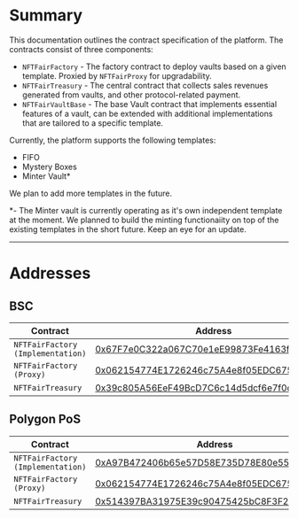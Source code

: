 # Summary

This documentation outlines the contract specification of the platform. The contracts consist of three components:

- `NFTFairFactory` - The factory contract to deploy vaults based on a given template. Proxied by `NFTFairProxy` for upgradability.
- `NFTFairTreasury` - The central contract that collects sales revenues generated from vaults, and other protocol-related payment.
- `NFTFairVaultBase` - The base Vault contract that implements essential features of a vault, can be extended with additional implementations that are tailored to a specific template.

Currently, the platform supports the following templates:

- FIFO
- Mystery Boxes
- Minter Vault*

We plan to add more templates in the future.

*- The Minter vault is currently operating as it's own independent template at the moment. We planned to build the minting functionaiity on top of the existing templates in the short future. Keep an eye for an update.

---

# Addresses

## BSC

| Contract | Address |
| --- | --- |
| `NFTFairFactory (Implementation)` | [0x67F7e0C322a067C70e1eE99873Fe4163f4A02edD](https://bscscan.com/address/0x67f7e0c322a067c70e1ee99873fe4163f4a02edd) |
| `NFTFairFactory (Proxy)` | [0x062154774E1726246c75A4e8f05EDC675d8B39a1](https://bscscan.com/address/0x062154774E1726246c75A4e8f05EDC675d8B39a1) |
| `NFTFairTreasury` | [0x39c805A56EeF49BcD7C6c14d5dcf6e7f0daf63A4](https://bscscan.com/address/0x39c805A56EeF49BcD7C6c14d5dcf6e7f0daf63A4) |

## Polygon PoS

| Contract | Address |
| --- | --- |
| `NFTFairFactory (Implementation)` | [0xA97B472406b65e57D58E735D78E80e5586c1b526](https://polygonscan.com/address/0xa97b472406b65e57d58e735d78e80e5586c1b526) |
| `NFTFairFactory (Proxy)` | [0x062154774E1726246c75A4e8f05EDC675d8B39a1](https://polygonscan.com/address/0x062154774E1726246c75A4e8f05EDC675d8B39a1) |
| `NFTFairTreasury` | [0x514397BA31975E39c90475425bC8F3F26b313ed7](https://polygonscan.com/address/0x514397ba31975e39c90475425bc8f3f26b313ed7) |
